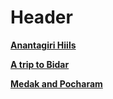 <!-- TITLE: Newsletter -->
<!-- SUBTITLE: A quick summary of Newsletter -->

# Header
[**Anantagiri Hiils**](/news/fests/pearl-18/newsletter/anatagirihills)

[**A trip to Bidar**](/news/fests/pearl-18/newsletter/bidar)

[**Medak and Pocharam**](/news/fests/pearl-18/newsletter/medakandpocharam)